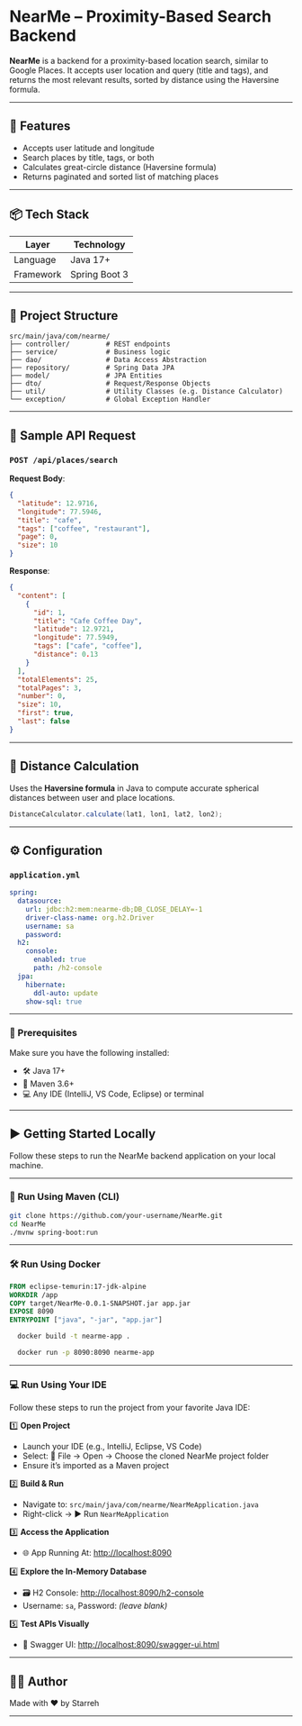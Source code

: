 # NearMe – Proximity-Based Search Backend
**NearMe** is a backend for a proximity-based location search, similar to Google Places. It accepts user location and query (title and tags), and returns the most relevant results, sorted by distance using the Haversine formula.

---

## 🚀 Features

- Accepts user latitude and longitude
- Search places by title, tags, or both
- Calculates great-circle distance (Haversine formula)
- Returns paginated and sorted list of matching places

---

## 📦 Tech Stack

| Layer       | Technology                         |
|-------------|------------------------------------|
| Language    | Java 17+                           |
| Framework   | Spring Boot 3                      |

---

## 📁 Project Structure

```
src/main/java/com/nearme/
├── controller/         # REST endpoints
├── service/            # Business logic
├── dao/                # Data Access Abstraction
├── repository/         # Spring Data JPA
├── model/              # JPA Entities
├── dto/                # Request/Response Objects
├── util/               # Utility Classes (e.g. Distance Calculator)
└── exception/          # Global Exception Handler
```

---

## 📄 Sample API Request

### `POST /api/places/search`

**Request Body**:
```json
{
  "latitude": 12.9716,
  "longitude": 77.5946,
  "title": "cafe",
  "tags": ["coffee", "restaurant"],
  "page": 0,
  "size": 10
}
```

**Response**:
```json
{
  "content": [
    {
      "id": 1,
      "title": "Cafe Coffee Day",
      "latitude": 12.9721,
      "longitude": 77.5949,
      "tags": ["cafe", "coffee"],
      "distance": 0.13
    }
  ],
  "totalElements": 25,
  "totalPages": 3,
  "number": 0,
  "size": 10,
  "first": true,
  "last": false
}
```

---

## 🧮 Distance Calculation

Uses the **Haversine formula** in Java to compute accurate spherical distances between user and place locations.

```java
DistanceCalculator.calculate(lat1, lon1, lat2, lon2);
```

---

## ⚙️ Configuration

### `application.yml`
```yaml
spring:
  datasource:
    url: jdbc:h2:mem:nearme-db;DB_CLOSE_DELAY=-1
    driver-class-name: org.h2.Driver
    username: sa
    password:
  h2:
    console:
      enabled: true
      path: /h2-console
  jpa:
    hibernate:
      ddl-auto: update
    show-sql: true
```

---

### 🔧 Prerequisites

Make sure you have the following installed:

- 🛠️ Java 17+
- 🧰 Maven 3.6+
- 💻 Any IDE (IntelliJ, VS Code, Eclipse) or terminal

---

## ▶️ Getting Started Locally

Follow these steps to run the NearMe backend application on your local machine.

---

### 🚀 Run Using Maven (CLI)

```bash
git clone https://github.com/your-username/NearMe.git
cd NearMe
./mvnw spring-boot:run
```

---

### 🛠️ Run Using Docker

```Dockerfile
FROM eclipse-temurin:17-jdk-alpine
WORKDIR /app
COPY target/NearMe-0.0.1-SNAPSHOT.jar app.jar
EXPOSE 8090
ENTRYPOINT ["java", "-jar", "app.jar"]
```

```bash
  docker build -t nearme-app .
```

```bash
  docker run -p 8090:8090 nearme-app
```

---
### 💻 Run Using Your IDE

Follow these steps to run the project from your favorite Java IDE:

1️⃣ **Open Project**
- Launch your IDE (e.g., IntelliJ, Eclipse, VS Code)
- Select: 📁 File → Open → Choose the cloned NearMe project folder
- Ensure it’s imported as a Maven project

2️⃣ **Build & Run**
- Navigate to: `src/main/java/com/nearme/NearMeApplication.java`
- Right-click → ▶️ Run `NearMeApplication`

3️⃣ **Access the Application**
- 🌐 App Running At: [http://localhost:8090](http://localhost:8090)

4️⃣ **Explore the In-Memory Database**
- 🗃️ H2 Console: [http://localhost:8090/h2-console](http://localhost:8090/h2-console)
- Username: `sa`, Password: _(leave blank)_

5️⃣ **Test APIs Visually**
- 📘 Swagger UI: [http://localhost:8090/swagger-ui.html](http://localhost:8090/swagger-ui.html)

---

## 👨‍💻 Author

Made with ❤️ by Starreh

---
